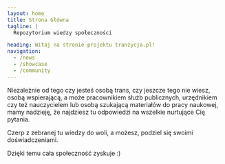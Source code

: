 ```yaml
---
layout: home
title: Strona Główna
tagline: |
  Repozytorium wiedzy społeczności

heading: Witaj na stronie projektu tranzycja.pl!
navigation:
  - /news
  - /showcase
  - /community
---
```


Niezależnie od tego czy jesteś osobą trans, czy jeszcze tego nie wiesz, osobą wspierającą, a może pracownikiem służb publicznych, urzędnikiem czy też nauczycielem lub osobą szukającą materiałów do pracy naukowej, mamy nadzieję, że najdziesz tu odpowiedzi na wszelkie nurtujące Cię pytania.

Czerp z zebranej tu wiedzy do woli, a możesz, podziel się swoimi doświadczeniami.

Dzięki temu cała społeczność zyskuje :)
